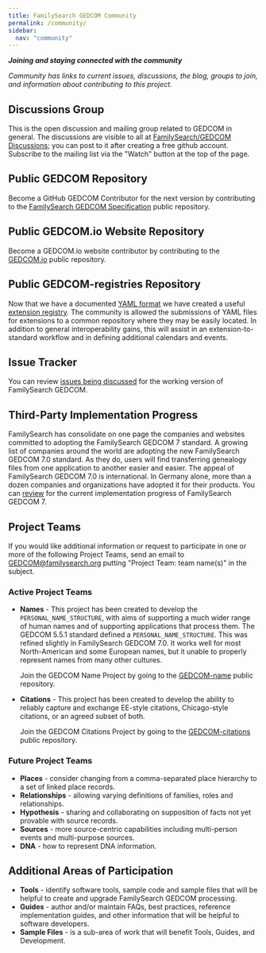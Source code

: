 ```yaml
---
title: FamilySearch GEDCOM Community
permalink: /community/
sidebar:
  nav: "community"
---
```

***Joining and staying connected with the community***
  
  *Community has links to current issues, discussions, the blog,  groups to join, and information about contributing to this project.*

## Discussions Group

This is the open discussion and mailing group related to GEDCOM in general.
The discussions are visible to all at [FamilySearch/GEDCOM Discussions](https://github.com/FamilySearch/GEDCOM/discussions);
you can post to it after creating a free github account.
Subscribe to the mailing list via the "Watch" button at the top of the page.

## Public GEDCOM Repository

Become a GitHub GEDCOM Contributor for the next version by contributing to the [FamilySearch GEDCOM Specification](https://github.com/familysearch/GEDCOM) public repository.

## Public GEDCOM.io Website Repository

Become a GEDCOM.io website contributor by contributing to the [GEDCOM.io](https://github.com/familysearch/GEDCOM.io) public repository.

## Public GEDCOM-registries Repository

Now that we have a documented [YAML format](https://gedcom.io/terms/format) we have created a useful
[extension registry](https://github.com/familysearch/GEDCOM-registries).
The community is allowed the submissions of YAML files for extensions to a common repository where they may be easily located. In addition to general interoperability gains, this will assist in an extension-to-standard workflow and in defining additional calendars and events.

## Issue Tracker 

You can review [issues being discussed](https://github.com/FamilySearch/GEDCOM/issues) for the working version of FamilySearch GEDCOM.


## Third-Party Implementation Progress 

FamilySearch has consolidate on one page the companies and websites committed to adopting the FamilySearch GEDCOM 7 standard. A growing list of companies around the world are adopting the new FamilySearch GEDCOM 7.0 standard. As they do, users will find transferring genealogy files from one application to another easier and easier. The appeal of FamilySearch GEDCOM 7.0 is international. In Germany alone, more than a dozen companies and organizations have adopted it for their products. You can [review](https://www.familysearch.org/en/GEDCOM/implementation-progress) for the current implementation progress of FamilySearch GEDCOM 7.


## Project Teams

If you would like additional information or request to participate in one or more of the following Project Teams, send an email to <GEDCOM@familysearch.org> putting "Project Team: team name(s)" in the subject.

### Active Project Teams

- **Names** - This project has been created to develop the `PERSONAL_NAME_STRUCTURE`, with aims of supporting a much wider range of human names and of supporting applications that process them. The GEDCOM 5.5.1 standard defined a `PERSONAL_NAME_STRUCTURE`. This was refined slightly in FamilySearch GEDCOM 7.0. It works well for most North-American and some European names, but it unable to properly represent names from many other cultures.

  Join the GEDCOM Name Project by going to the [GEDCOM-name](https://github.com/fisharebest/gedcom-name) public repository.

- **Citations** - This project has been created to develop the ability to reliably capture and exchange EE-style citations, Chicago-style citations, or an agreed subset of both.

  Join the GEDCOM Citations Project by going to the [GEDCOM-citations](https://github.com/dthaler/gedcom-citations) public repository.

### Future Project Teams

- **Places** - consider changing from a comma-separated place hierarchy to a set of linked place records.
- **Relationships** - allowing varying definitions of families, roles and relationships.
- **Hypothesis** - sharing and collaborating on supposition of facts not yet provable with source records.
- **Sources** - more source-centric capabilities including multi-person events and multi-purpose sources.
- **DNA** - how to represent DNA information.

## Additional Areas of Participation

- **Tools** - identify software tools, sample code and sample files that will be helpful to create and upgrade FamilySearch GEDCOM processing.
- **Guides** - author and/or maintain FAQs, best practices, reference implementation guides, and other information that will be helpful to software developers.
- **Sample Files** -  is a sub-area of work that will benefit Tools, Guides, and Development.

<!-- ## Blog -->

<!-- Frequently review the [blog](/blog) for important posts about the project -->
<!-- 
## Atom Feed

The bottom of every page has a feed that you can read with the appropriate software -->
